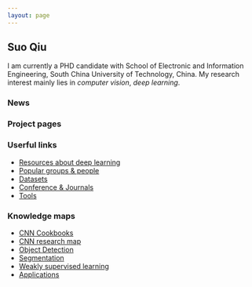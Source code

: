 ```yaml
---
layout: page
---
```


## Suo Qiu
I am currently a PHD candidate with School of Electronic and Information Engineering, South China University of Technology, China. My research interest mainly lies in *computer vision*, *deep learning*.


### News


### Project pages


### Userful links
* [Resources about deep learning](/resources_about_deep_learning/)
* [Popular groups & people](/popular_groups_people/)
* [Datasets]()
* [Conference & Journals]()
* [Tools](/tools/)

### Knowledge maps
* [CNN Cookbooks](/cnn_cookbooks/)
* [CNN research map](/cnn_map/)
* [Object Detection](/object_detection/)
* [Segmentation]()
* [Weakly supervised learning](/weakly_supervised_learning/)
* [Applications]()